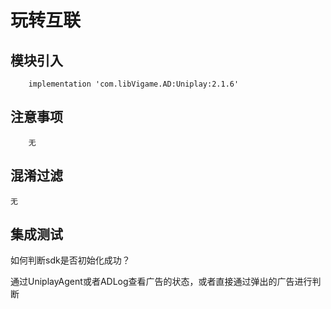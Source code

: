 # 玩转互联

## 模块引入

```text
    implementation 'com.libVigame.AD:Uniplay:2.1.6'
```

## 注意事项
```text
    无
```

## 混淆过滤

```text
无
```

## 集成测试

如何判断sdk是否初始化成功？

通过UniplayAgent或者ADLog查看广告的状态，或者直接通过弹出的广告进行判断